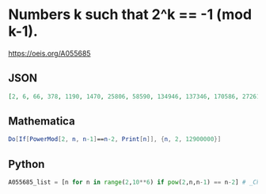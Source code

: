 # Numbers k such that 2^k \=\= \-1 \(mod k\-1\)\.
https://oeis.org/A055685
## JSON
```JSON
[2, 6, 66, 378, 1190, 1470, 25806, 58590, 134946, 137346, 170586, 272610, 285390, 420210, 538734, 592410, 618450, 680706, 778806, 1163066, 1520442, 1700946, 2099202, 2831010, 4020030, 4174170, 4516110, 5059890, 5215770]
```
## Mathematica
```Mathematica
Do[If[PowerMod[2, n, n-1]==n-2, Print[n]], {n, 2, 12900000}]
```
## Python
```Python
A055685_list = [n for n in range(2,10**6) if pow(2,n,n-1) == n-2] # _Chai Wah Wu_, Nov 04 2019
```
